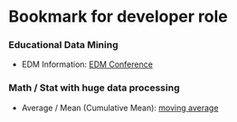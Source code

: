# Bookmark for developer role

### Educational Data Mining
* EDM Information: [EDM Conference](http://educationaldatamining.org/)

### Math / Stat with huge data processing
* Average / Mean (Cumulative Mean): [moving average](https://en.wikipedia.org/wiki/Moving_average)
